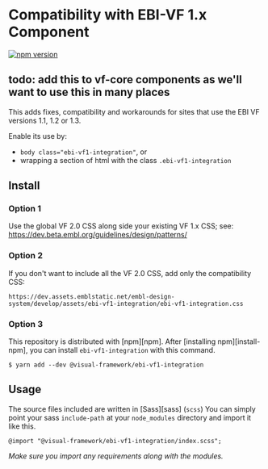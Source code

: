 # Compatibility with EBI-VF 1.x Component

[![npm version](https://badge.fury.io/js/%40visual-framework%2Febi-vf1-integration.svg)](https://badge.fury.io/js/%40visual-framework%2Febi-vf1-integration)

## todo: add this to vf-core components as we'll want to use this in many places

This adds fixes, compatibility and workarounds for sites that use the EBI VF versions 1.1, 1.2 or 1.3.

Enable its use by:

- `body class="ebi-vf1-integration"`, or
- wrapping a section of html with the class `.ebi-vf1-integration`

## Install

### Option 1

Use the global VF 2.0 CSS along side your existing VF 1.x CSS; see: https://dev.beta.embl.org/guidelines/design/patterns/

### Option 2

If you don't want to include all the VF 2.0 CSS, add only the compatibility CSS:

```
https://dev.assets.emblstatic.net/embl-design-system/develop/assets/ebi-vf1-integration/ebi-vf1-integration.css
```

### Option 3

This repository is distributed with [npm][npm]. After [installing npm][install-npm], you can install `ebi-vf1-integration` with this command.

```
$ yarn add --dev @visual-framework/ebi-vf1-integration
```

## Usage

The source files included are written in [Sass][sass] (`scss`) You can simply point your sass `include-path` at your `node_modules` directory and import it like this.

```
@import "@visual-framework/ebi-vf1-integration/index.scss";
```

_Make sure you import any requirements along with the modules._
